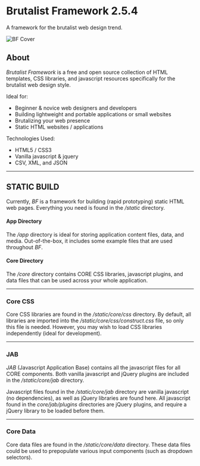 # Brutalist Framework 2.5.4
A framework for the brutalist web design trend.

![BF Cover](https://www.brutalistframework.com/app/files/images/bf-social-tile.jpg)
## About
_Brutalist Framework_ is a free and open source collection of HTML templates, CSS libraries, and javascript resources specifically for the brutalist web design style.

Ideal for:
* Beginner & novice web designers and developers
* Building lightweight and portable applications or small websites
* Brutalizing your web presence
* Static HTML websites / applications

Technologies Used: 
* HTML5 / CSS3
* Vanilla javascript & jquery
* CSV, XML, and JSON

***
## STATIC BUILD
Currently, _BF_ is a framework for building (rapid prototyping) static HTML web pages. Everything you need is found in the _/static_ directory.

#### App Directory
The _/app_ directory is ideal for storing application content files, data, and media. Out-of-the-box, it includes some example files that are used throughout _BF_. 

#### Core Directory
The _/core_ directory contains CORE CSS libraries, javascript plugins, and data files that can be used across your whole application. 

***
### Core CSS
Core CSS libraries are found in the _/static/core/css_ directory. By default, all libraries are imported into the _/static/core/css/construct.css_ file, so only this file is needed. However, you may wish to load CSS libraries independently (ideal for development). 

***
### JAB
_JAB_ (Javascript Application Base) contains all the javascript files for all CORE components. Both vanilla javascript and jQuery plugins are included in the _/static/core/jab_ directory. 

Javascript files found in the _/static/core/jab_ directory are vanilla javascript (no dependencies), as well as jQuery libraries are found here. All javascript found in the _core/jab/plugins_ directories are jQuery plugins, and require a jQuery library to be loaded before them. 

***
### Core Data
Core data files are found in the _/static/core/data_ directory. These data files could be used to prepopulate various input components (such as dropdown selectors). 